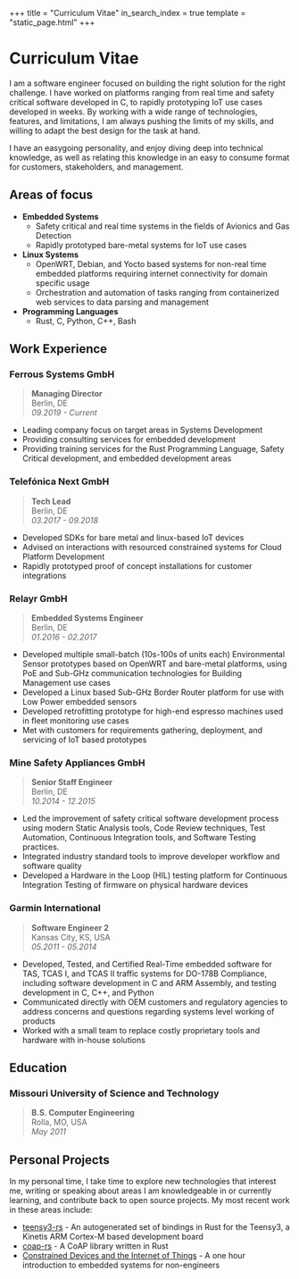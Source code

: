 +++
title = "Curriculum Vitae"
in_search_index = true
template = "static_page.html"
+++

# Curriculum Vitae

I am a software engineer focused on building the right solution for the right challenge. I have worked on platforms ranging from real time and safety critical software developed in C, to rapidly prototyping IoT use cases developed in weeks. By working with a wide range of technologies, features, and limitations, I am always pushing the limits of my skills, and willing to adapt the best design for the task at hand.

I have an easygoing personality, and enjoy diving deep into technical knowledge, as well as relating this knowledge in an easy to consume format for customers, stakeholders, and management.

## **Areas of focus**

* **Embedded Systems**
    * Safety critical and real time systems in the fields of Avionics and Gas Detection
    * Rapidly prototyped bare-metal systems for IoT use cases
* **Linux Systems**
    * OpenWRT, Debian, and Yocto based systems for non-real time embedded platforms requiring internet connectivity for domain specific usage
    * Orchestration and automation of tasks ranging from containerized web services to data parsing and management
* **Programming Languages**
    * Rust, C, Python, C++, Bash

## **Work Experience**

### Ferrous Systems GmbH

> **Managing Director**
> <br>Berlin, DE
> <br>*09.2019 - Current*

* Leading company focus on target areas in Systems Development
* Providing consulting services for embedded development
* Providing training services for the Rust Programming Language, Safety Critical development, and embedded development areas

### Telefónica Next GmbH

> **Tech Lead**
> <br>Berlin, DE
> <br>*03.2017 - 09.2018*

* Developed SDKs for bare metal and linux-based IoT devices
* Advised on interactions with resourced constrained systems for Cloud Platform Development
* Rapidly prototyped proof of concept installations for customer integrations

### Relayr GmbH

> **Embedded Systems Engineer**
> <br>Berlin, DE
> <br>*01.2016 - 02.2017*

* Developed multiple small-batch (10s-100s of units each) Environmental Sensor prototypes based on OpenWRT and bare-metal platforms, using PoE and Sub-GHz communication technologies for Building Management use cases
* Developed a Linux based Sub-GHz Border Router platform for use with Low Power embedded sensors
* Developed retrofitting prototype for high-end espresso machines used in fleet monitoring use cases
* Met with customers for requirements gathering, deployment, and servicing of IoT based prototypes

### Mine Safety Appliances GmbH
> **Senior Staff Engineer**
> <br>Berlin, DE
> <br>*10.2014 - 12.2015*

* Led the improvement of safety critical software development process using modern Static Analysis tools, Code Review techniques, Test Automation, Continuous Integration tools, and Software Testing practices.
* Integrated industry standard tools to improve developer workflow and software quality
* Developed a Hardware in the Loop (HIL) testing platform for Continuous Integration Testing of firmware on physical hardware devices

### Garmin International

> **Software Engineer 2**
> <br>Kansas City, KS, USA
> <br>*05.2011 - 05.2014*

* Developed, Tested, and Certified Real-Time embedded software for TAS, TCAS I, and TCAS II traffic systems for DO-178B Compliance, including software development in C and ARM Assembly, and testing development in C, C++, and Python
* Communicated directly with OEM customers and regulatory agencies to address concerns and questions regarding systems level working of products
* Worked with a small team to replace costly proprietary tools and hardware with in-house solutions

## **Education**

### Missouri University of Science and Technology

> **B.S. Computer Engineering**
> <br>Rolla, MO, USA
> <br>*May 2011*

## **Personal Projects**

In my personal time, I take time to explore new technologies that interest me, writing or speaking about areas I am knowledgeable in or currently learning, and contribute back to open source projects. My most recent work in these areas include:

* [teensy3-rs](https://github.com/jamesmunns/teensy3-rs) - An autogenerated set of bindings in Rust for the Teensy3, a Kinetis ARM Cortex-M based development board
* [coap-rs](https://github.com/Covertness/coap-rs) - A CoAP library written in Rust
* [Constrained Devices and the Internet of Things](https://www.meetup.com/IoT-Innovation-Lab/events/234755538/) - A one hour introduction to embedded systems for non-engineers
